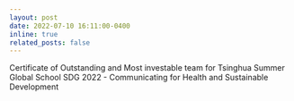 ```yaml
---
layout: post
date: 2022-07-10 16:11:00-0400
inline: true
related_posts: false
---
```


Certificate of Outstanding and Most investable team for Tsinghua Summer Global School SDG 2022 - Communicating for Health and Sustainable Development
